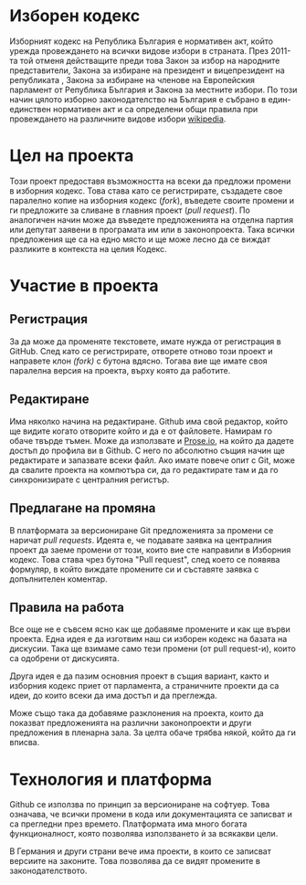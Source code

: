 # Изборен кодекс

Изборният кодекс на Република България е нормативен акт, който урежда провеждането на всички видове избори в страната. През 2011-та той отменя действащите преди това Закон за избор на народните представители, Закона за избиране на президент и вицепрезидент на републиката , Закона за избиране на членове на Европейския парламент от Република България и Закона за местните избори. По този начин цялото изборно законодателство на България е събрано в един-единствен нормативен акт и са определени общи правила при провеждането на различните видове избори [wikipedia](http://bg.wikipedia.org/wiki/%D0%98%D0%B7%D0%B1%D0%BE%D1%80%D0%B5%D0%BD_%D0%BA%D0%BE%D0%B4%D0%B5%D0%BA%D1%81_2011).

# Цел на проекта

Този проект предоставя възможността на всеки да предложи промени в изборния кодекс. Това става като се регистрирате, създадете свое паралелно копие на изборния кодекс (_fork_), въведете своите промени и ги предложите за сливане в главния проект (_pull request_). 
По аналогичен начин може да въведете предложенията на отделна партия или депутат заявени в програмата им или в законопроекта. Така всички предложения ще са на едно място и ще може лесно да се виждат разликите в контекста на целия Кодекс.

# Участие в проекта

## Регистрация
За да може да променяте текстовете, имате нужда от регистрация в GitHub. След като се регистрирате, отворете отново този проект и направете клон _(fork)_ с бутона вдясно. Тогава вие ще имате своя паралелна версия на проекта, върху която да работите.

## Редактиране
Има няколко начина на редактиране. Github има свой редактор, който ще видите когато отворите който и да е от файловете. Намирам го обаче твърде тъмен. Може да използвате и [Prose.io](http://prose.io/), на който да дадете достъп до профила ви в Github. С него по абсолютно същия начин ще редактирате и запазвате всеки файл. Ако имате повече опит с Git, може да свалите проекта на компютъра си, да го редактирате там и да го синхронизирате с централния регистър.

## Предлагане на промяна
В платформата за версиониране Git предложенията за промени се наричат _pull requests_. Идеята е, че подавате заявка на централния проект да заеме промени от този, които вие сте направили в Изборния кодекс. Това става чрез бутона "Pull request", след което се появява формуляр, в който виждате промените си и съставяте заявка с допълнителен коментар. 

## Правила на работа
Все още не е съвсем ясно как ще добавяме промените и как ще върви проекта. Една идея е да изготвим наш си изборен кодекс на базата на дискусии. Така ще взимаме само тези промени (от pull request-и), които са одобрени от дискусията. 

Друга идея е да пазим основния проект в същия вариант, както и изборния кодекс приет от парламента, а страничните проекти да са идеи, до които всеки да има достъп и да преглежда. 

Може също така да добавяме разклонения на проекта, които да показват предложенията на различни законопроекти и други предложения в пленарна зала. За целта обаче трябва някой, който да ги вписва. 

# Технология и платформа

Github се използва по принцип за версиониране на софтуер. Това означава, че всички промени в кода или документацията се записват и са прегледни през времето. Платформата има много богата функционалност, която позволява използването ѝ за всякакви цели. 

В Германия и други страни вече има проекти, в които се записват версиите на законите. Това позволява да се видят промените в законодателството.
